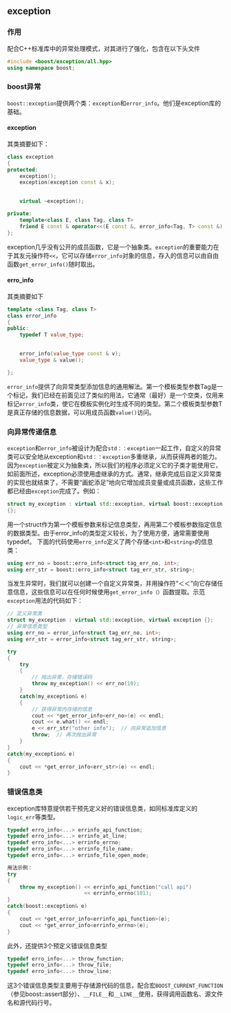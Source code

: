 ## exception

### 作用

配合C++标准库中的异常处理模式，对其进行了强化，包含在以下头文件

```c++
#include <boost/exception/all.hpp>
using namespace boost;
```

### boost异常

`boost::exception`提供两个类：`exception`和`error_info`。他们是exception库的基础。

#### exception

其类摘要如下：

```c++
class exception
{
protected:
    exception();
    exception(exception const & x);
    

    virtual ~exception();

private:
    template<class E, class Tag, class T>
    friend E const & operator<<(E const &, error_info<Tag, T> const &);
};
```

exception几乎没有公开的成员函数，它是一个抽象类。`exception`的重要能力在于其友元操作符`<<`，它可以存储`error_info`对象的信息，存入的信息可以由自由函数`get_error_info()`随时取出。

#### erro_info

其类摘要如下

```c++
template <class Tag, class T>
class error_info
{
public:
    typedef T value_type;
    

    error_info(value_type const & v);
    value_type & value();

};
```

`error_info`提供了向异常类型添加信息的通用解法。第一个模板类型参数Tag是一个标记，我们已经在前面见过了类似的用法，它通常（最好）是一个空类，仅用来标记`error_info`类，使它在模板实例化时生成不同的类型。第二个模板类型参数T是真正存储的信息数据，可以用成员函数`value()`访问。

### 向异常传递信息

`exception`和`error_info`被设计为配合`std：：exception`一起工作，自定义的异常类可以安全地从exception和`std：：exception`多重继承，从而获得两者的能力。
因为`exception`被定义为抽象类，所以我们的程序必须定义它的子类才能使用它，如前面所述，exception必须使用虚继承的方式。通常，继承完成后自定义异常类的实现也就结束了，不需要“画蛇添足”地向它增加成员变量或成员函数，这些工作都已经由`exception`完成了。例如：

```c++
struct my_exception : virtual std::exception, virtual boost::exception
{};
```

用一个struct作为第一个模板参数来标记信息类型，再用第二个模板参数指定信息的数据类型。由于error_info的类型定义较长，为了使用方便，通常需要使用typedef。
下面的代码使用`erro_info`定义了两个存储`<int>`和`<string>`的信息类：

```c++
using err_no = boost::erro_info<struct tag_err_no, int>;
using err_str = boost::erro_info<struct tag_err_str, string>;
```

当发生异常时，我们就可以创建一个自定义异常类，并用操作符“＜＜”向它存储任意信息，这些信息可以在任何时候使用`get_error_info（）`函数提取。示范`exception`用法的代码如下：

```c++
// 定义异常类
struct my_exception : virtual std::exception, virtual exception {};
// 异常信息类型
using err_no = error_info<struct tag_err_no, int>;
using err_str = error_info<struct tag_err_str, string>;

try
{
    try
    {
        // 抛出异常，存储错误码
        throw my_exception() << err_no(10);
    }
    catch(my_exception& e)
    {
        // 获得异常内存储的信息
        cout << *get_error_info<err_no>(e) << endl;
        cout << e.what() << endl;
        e << err_str("other info");  // 向异常追加信息
        throw;  // 再次抛出异常
    }
}
catch(my_exception& e)
{
    cout << *get_error_info<err_str>(e) << endl;
}
```

### 错误信息类

exception库特意提供若干预先定义好的错误信息类，如同标准库定义的`logic_err`等类型。

```c++
typedef erro_info<...> errinfo_api_function;
typedef erro_info<...> errinfo_at_line;
typedef erro_info<...> errinfo_errno;
typedef erro_info<...> errinfo_file_name;
typedef erro_info<...> errinfo_file_open_mode;

用法示例：
try
{
    throw my_exception() << errinfo_api_function("call api")
                         << errinfo_errno(101);
}
catch(boost::exception& e)
{
    cout << *get_error_info<errinfo_api_function>(e);
    cout << *get_error_info<errinfo_errno>(e);
}
```

此外，还提供3个预定义错误信息类型

```c++
typedef erro_info<...> throw_function;
typedef erro_info<...> throw_file;
typedef erro_info<...> throw_line;
```

这3个错误信息类型主要用于存储源代码的信息，配合宏`BOOST_CURRENT_FUNCTION`（参见boost::assert部分）、`__FILE__`和`__LINE__`使用，获得调用函数名、源文件名和源代码行号。